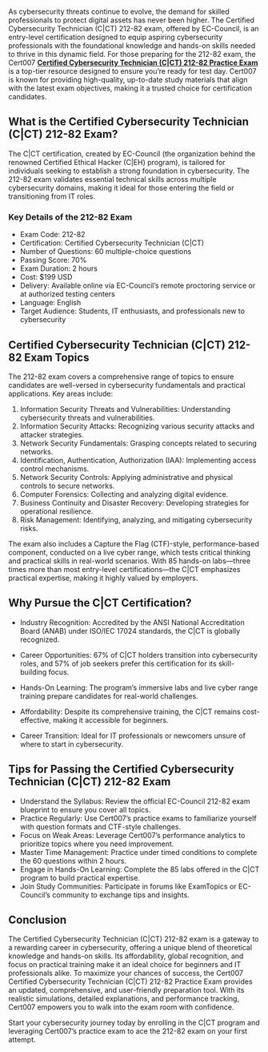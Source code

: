As cybersecurity threats continue to evolve, the demand for skilled professionals to protect digital assets has never been higher. The Certified Cybersecurity Technician (C|CT) 212-82 exam, offered by EC-Council, is an entry-level certification designed to equip aspiring cybersecurity professionals with the foundational knowledge and hands-on skills needed to thrive in this dynamic field. For those preparing for the 212-82 exam, the Cert007 [**Certified Cybersecurity Technician (C|CT) 212-82 Practice Exam**](https://www.cert007.com/exam/212-82/) is a top-tier resource designed to ensure you’re ready for test day. Cert007 is known for providing high-quality, up-to-date study materials that align with the latest exam objectives, making it a trusted choice for certification candidates.

## What is the Certified Cybersecurity Technician (C|CT) 212-82 Exam?

The C|CT certification, created by EC-Council (the organization behind the renowned Certified Ethical Hacker (C|EH) program), is tailored for individuals seeking to establish a strong foundation in cybersecurity. The 212-82 exam validates essential technical skills across multiple cybersecurity domains, making it ideal for those entering the field or transitioning from IT roles.

### Key Details of the 212-82 Exam

- Exam Code: 212-82
- Certification: Certified Cybersecurity Technician (C|CT)
- Number of Questions: 60 multiple-choice questions
- Passing Score: 70%
- Exam Duration: 2 hours
- Cost: $199 USD
- Delivery: Available online via EC-Council’s remote proctoring service or at authorized testing centers
- Language: English
- Target Audience: Students, IT enthusiasts, and professionals new to cybersecurity

## Certified Cybersecurity Technician (C|CT) 212-82 Exam Topics

The 212-82 exam covers a comprehensive range of topics to ensure candidates are well-versed in cybersecurity fundamentals and practical applications. Key areas include:

1. Information Security Threats and Vulnerabilities: Understanding cybersecurity threats and vulnerabilities.
2. Information Security Attacks: Recognizing various security attacks and attacker strategies.
3. Network Security Fundamentals: Grasping concepts related to securing networks.
4. Identification, Authentication, Authorization (IAA): Implementing access control mechanisms.
5. Network Security Controls: Applying administrative and physical controls to secure networks.
6. Computer Forensics: Collecting and analyzing digital evidence.
7. Business Continuity and Disaster Recovery: Developing strategies for operational resilience.
8. Risk Management: Identifying, analyzing, and mitigating cybersecurity risks.

The exam also includes a Capture the Flag (CTF)-style, performance-based component, conducted on a live cyber range, which tests critical thinking and practical skills in real-world scenarios. With 85 hands-on labs—three times more than most entry-level certifications—the C|CT emphasizes practical expertise, making it highly valued by employers.

## Why Pursue the C|CT Certification?

- Industry Recognition: Accredited by the ANSI National Accreditation Board (ANAB) under ISO/IEC 17024 standards, the C|CT is globally recognized.
- Career Opportunities: 67% of C|CT holders transition into cybersecurity roles, and 57% of job seekers prefer this certification for its skill-building focus.
    
    
- Hands-On Learning: The program’s immersive labs and live cyber range training prepare candidates for real-world challenges.
- Affordability: Despite its comprehensive training, the C|CT remains cost-effective, making it accessible for beginners.
- Career Transition: Ideal for IT professionals or newcomers unsure of where to start in cybersecurity.

## Tips for Passing the Certified Cybersecurity Technician (C|CT) 212-82 Exam

- Understand the Syllabus: Review the official EC-Council 212-82 exam blueprint to ensure you cover all topics.
- Practice Regularly: Use Cert007’s practice exams to familiarize yourself with question formats and CTF-style challenges.
- Focus on Weak Areas: Leverage Cert007’s performance analytics to prioritize topics where you need improvement.
- Master Time Management: Practice under timed conditions to complete the 60 questions within 2 hours.
- Engage in Hands-On Learning: Complete the 85 labs offered in the C|CT program to build practical expertise.
- Join Study Communities: Participate in forums like ExamTopics or EC-Council’s community to exchange tips and insights. 

## Conclusion

The Certified Cybersecurity Technician (C|CT) 212-82 exam is a gateway to a rewarding career in cybersecurity, offering a unique blend of theoretical knowledge and hands-on skills. Its affordability, global recognition, and focus on practical training make it an ideal choice for beginners and IT professionals alike. To maximize your chances of success, the Cert007 Certified Cybersecurity Technician (C|CT) 212-82 Practice Exam provides an updated, comprehensive, and user-friendly preparation tool. With its realistic simulations, detailed explanations, and performance tracking, Cert007 empowers you to walk into the exam room with confidence.

Start your cybersecurity journey today by enrolling in the C|CT program and leveraging Cert007’s practice exam to ace the 212-82 exam on your first attempt.
